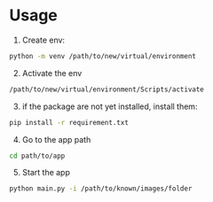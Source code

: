 # Usage
1. Create env:
```sh
python -m venv /path/to/new/virtual/environment
```
2. Activate the env 
```sh
/path/to/new/virtual/environment/Scripts/activate
```
3. if the package are not yet installed, install them:
```sh
pip install -r requirement.txt
```
4. Go to the app path
```sh
cd path/to/app
```
5. Start the app
```sh
python main.py -i /path/to/known/images/folder
```
